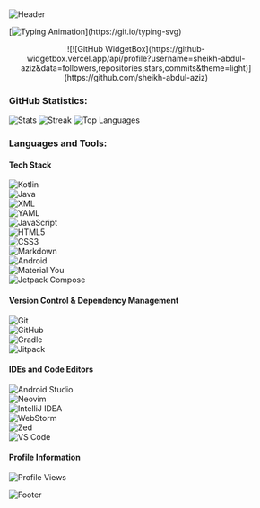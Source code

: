 <div style="width:90%; padding:20px; margin:24px;">

  <!-- Header -->
  ![Header](https://capsule-render.vercel.app/api?type=waving&color=7F52FF&height=180&section=header)

  <!-- Typing Animation -->
  [![Typing Animation](https://readme-typing-svg.herokuapp.com/?color=BDBDBD&size=35&center=true&vCenter=true&width=1000&lines=Salaam+Alaikum!)](https://git.io/typing-svg)

  <!-- GitHub Widget -->
  <div align="center">
    ![![GitHub WidgetBox](https://github-widgetbox.vercel.app/api/profile?username=sheikh-abdul-aziz&data=followers,repositories,stars,commits&theme=light)](https://github.com/sheikh-abdul-aziz)
  </div>

  <!-- GitHub Statistics -->
  ### GitHub Statistics:
  ![Stats](https://github-readme-stats.vercel.app/api?username=Sheikh-Abdul-Aziz&theme=buefy&show_icons=true&include_all_commits=true&hide_border=false&count_private=true)
  ![Streak](https://github-readme-streak-stats.herokuapp.com/?user=Sheikh-Abdul-Aziz&theme=buefy&hide_border=false)
  ![Top Languages](https://github-readme-stats.vercel.app/api/top-langs/?username=Sheikh-Abdul-Aziz&theme=buefy&show_icons=true&hide_border=false&layout=compact)

  <!-- Languages and Tools -->
  ### Languages and Tools:

  #### Tech Stack
  ![Kotlin](https://img.shields.io/badge/Kotlin-7D70FE?logo=kotlin&logoColor=white&style=for-the-badge)  
  ![Java](https://img.shields.io/static/v1?style=for-the-badge&message=Java&color=bd9117&logo=openjdk&logoColor=FFFFFF&label=)  
  ![XML](https://img.shields.io/badge/XML-FF6600?logo=xml&logoColor=white&style=for-the-badge)  
  ![YAML](https://img.shields.io/static/v1?style=for-the-badge&message=YAML&color=EA3548&logo=YAML&logoColor=FFFFFF&label=)  
  ![JavaScript](https://img.shields.io/badge/JavaScript-F7DF1E?logo=javascript&logoColor=black&style=for-the-badge)  
  ![HTML5](https://img.shields.io/static/v1?style=for-the-badge&message=HTML5&color=E34F26&logo=HTML5&logoColor=FFFFFF&label=)  
  ![CSS3](https://img.shields.io/static/v1?style=for-the-badge&message=CSS3&color=1572B6&logo=CSS3&logoColor=FFFFFF&label=)  
  ![Markdown](https://img.shields.io/static/v1?style=for-the-badge&message=Markdown&color=F6F6F6&logo=Markdown&logoColor=000000&label=)  
  ![Android](https://img.shields.io/badge/Android-50f270?logo=android&logoColor=black&style=for-the-badge)  
  ![Material You](https://custom-icon-badges.demolab.com/badge/material%20you-lightblue?style=for-the-badge&logoColor=333&logo=material-you)  
  ![Jetpack Compose](https://img.shields.io/static/v1?style=for-the-badge&message=Jetpack+Compose&color=4285F4&logo=Jetpack+Compose&logoColor=FFFFFF&label=)  

  #### Version Control & Dependency Management
  ![Git](https://img.shields.io/static/v1?style=for-the-badge&message=Git&color=F05032&logo=Git&logoColor=FFFFFF&label=)  
  ![GitHub](https://img.shields.io/badge/GitHub-181717?style=for-the-badge&logoColor=ffffff&logo=GitHub)  
  ![Gradle](https://img.shields.io/static/v1?style=for-the-badge&message=Gradle&color=02303A&logo=Gradle&logoColor=FFFFFF&label=)  
  ![Jitpack](https://img.shields.io/badge/Jitpack-354a5f?style=for-the-badge&logoColor=ffffff&logo=Jitpack)  

  #### IDEs and Code Editors
  ![Android Studio](https://img.shields.io/static/v1?style=for-the-badge&message=Android+Studio&color=0e2e1d&logo=Android+Studio&logoColor=3DDC84&label=)  
  ![Neovim](https://img.shields.io/badge/Neovim-57A143?style=for-the-badge&logo=neovim&logoColor=white)  
  ![IntelliJ IDEA](https://img.shields.io/badge/IntelliJIDEA-000000.svg?style=for-the-badge&logo=intellij-idea&logoColor=white)  
  ![WebStorm](https://img.shields.io/badge/WebStorm-143?style=for-the-badge&logo=webstorm&logoColor=white&color=black)  
  ![Zed](https://img.shields.io/badge/Zed-084CCF.svg?style=for-the-badge&logo=zedindustries&logoColor=white)  
  ![VS Code](https://img.shields.io/badge/Visual%20Studio%20Code-007ACC?style=for-the-badge&logo=vscode&logoColor=white)  

  <!-- Profile Information -->
  #### Profile Information
  ![Profile Views](https://komarev.com/ghpvc/?username=Sheikh-Abdul-Aziz&color=7D70FE)

  <!-- Footer -->
  ![Footer](https://capsule-render.vercel.app/api?type=waving&color=7F52FF&height=120&section=footer)
</div>